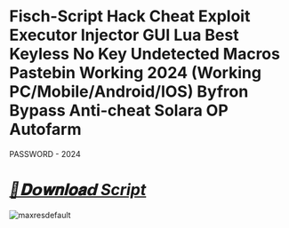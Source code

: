 # Fisch-Script Hack Cheat Exploit Executor Injector GUI Lua Best Keyless No Key Undetected Macros Pastebin Working 2024 (Working PC/Mobile/Android/IOS) Byfron Bypass Anti-cheat Solara OP Autofarm

PASSWORD - 2024

# ***[📁𝐃𝗼𝐰𝐧𝐥𝐨𝐚𝗱 Script](https://bit.ly/4126ogy)***

![maxresdefault](https://github.com/user-attachments/assets/e04399e6-e2c8-4c25-9c56-118e80ef492e)

